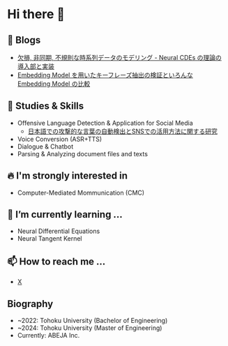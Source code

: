 # Hi there 👋
## 📎 Blogs
- [欠損, 非同期, 不規則な時系列データのモデリング - Neural CDEs の理論の導入部と実装](https://tech-blog.abeja.asia/entry/timeseries-neural-cde-202407)
- [Embedding Model を用いたキーフレーズ抽出の検証といろんな Embedding Model の比較](https://tech-blog.abeja.asia/entry/advent-2024-day11)

## 🥼 Studies & Skills
- Offensive Language Detection & Application for Social Media
  - [日本語での攻撃的な言葉の自動検出とSNSでの活用方法に関する研究](https://github.com/flatton/Japanese_Offensiveness_Estimation)
- Voice Conversion (ASR+TTS)
- Dialogue & Chatbot
- Parsing & Analyzing document files and texts

## 🔥 I'm strongly interested in
- Computer-Mediated Mommunication (CMC)

## 🌱 I’m currently learning ...
- Neural Differential Equations
- Neural Tangent Kernel

## 📫 How to reach me ...
- [X](https://twitter.com/flaton_11)

## Biography
- ~2022: Tohoku University (Bachelor of Engineering)
- ~2024: Tohoku University (Master of Engineering)
- Currently: ABEJA Inc.
